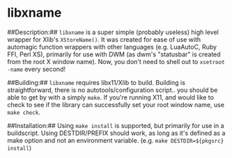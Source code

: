 libxname
========

##Description:##
 ``libxname`` is a super simple (probably useless) high level wrapper for Xlib's ``XStoreName()``. It was created for ease of use with automagic function wrappers with other languages (e.g. LuaAutoC, Ruby FFI, Perl XS), primarily for use with DWM (as dwm's "statusbar" is created from the root X window name). Now, you don't need to shell out to ``xsetroot -name`` every second!

##Building:##
``libxname`` requires libx11/Xlib to build. Building is straightforward, there is no autotools/configuration script.. you should be able to get by with a simply ``make``. If you're running X11, and would like to check to see if the library can successfully set your root window name, use ``make check``.

##Installation:##
Using ``make install`` is supported, but primarily for use in a buildscript. Using DESTDIR/PREFIX should work, as long as it's defined as a make option and not an environment variable. (e.g. ``make DESTDIR=${pkgsrc} install``)
